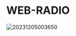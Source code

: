 # WEB-RADIO





![20231205003650](https://github.com/GuillaumeSere/WEB-RADIO/assets/75996200/1b6bb9dc-b151-40bb-9324-b58579448b67)

